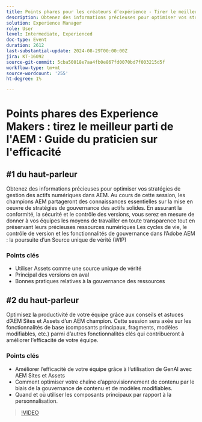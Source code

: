 ```yaml
---
title: Points phares pour les créateurs d’expérience - Tirer le meilleur parti de l’AEM - Guide du praticien sur l’efficacité
description: Obtenez des informations précieuses pour optimiser vos stratégies de gestion des actifs numériques dans AEM. Au cours de cette session, les champions AEM partageront des connaissances essentielles sur la mise en oeuvre de stratégies de gouvernance des actifs solides. En assurant la conformité, la sécurité et le contrôle des versions, vous serez en mesure de permettre à vos équipes de travailler en toute transparence tout en préservant leurs précieuses ressources numériques Les cycles de vie, le contrôle de version et les fonctionnalités de gouvernance dans l’Adobe AEM
solution: Experience Manager
role: User
level: Intermediate, Experienced
doc-type: Event
duration: 2612
last-substantial-update: 2024-08-29T00:00:00Z
jira: KT-16092
source-git-commit: 5cba50018e7aa4fb0e867fd0070bd7f003215d5f
workflow-type: tm+mt
source-wordcount: '255'
ht-degree: 1%

---
```



# Points phares des Experience Makers : tirez le meilleur parti de l&#39;AEM : Guide du praticien sur l&#39;efficacité

## #1 du haut-parleur

Obtenez des informations précieuses pour optimiser vos stratégies de gestion des actifs numériques dans AEM. Au cours de cette session, les champions AEM partageront des connaissances essentielles sur la mise en oeuvre de stratégies de gouvernance des actifs solides. En assurant la conformité, la sécurité et le contrôle des versions, vous serez en mesure de donner à vos équipes les moyens de travailler en toute transparence tout en préservant leurs précieuses ressources numériques Les cycles de vie, le contrôle de version et les fonctionnalités de gouvernance dans l’Adobe AEM : la poursuite d’un Source unique de vérité (WIP)

### Points clés

* Utiliser Assets comme une source unique de vérité
* Principal des versions en aval
* Bonnes pratiques relatives à la gouvernance des ressources

## #2 du haut-parleur

Optimisez la productivité de votre équipe grâce aux conseils et astuces d’AEM Sites et Assets d’un AEM champion. Cette session sera axée sur les fonctionnalités de base (composants principaux, fragments, modèles modifiables, etc.) parmi d’autres fonctionnalités clés qui contribueront à améliorer l’efficacité de votre équipe.

### Points clés

* Améliorer l’efficacité de votre équipe grâce à l’utilisation de GenAI avec AEM Sites et Assets
* Comment optimiser votre chaîne d’approvisionnement de contenu par le biais de la gouvernance de contenu et de modèles modifiables.
* Quand et où utiliser les composants principaux par rapport à la personnalisation.

>[!VIDEO](https://video.tv.adobe.com/v/3433165/?learn=on)
